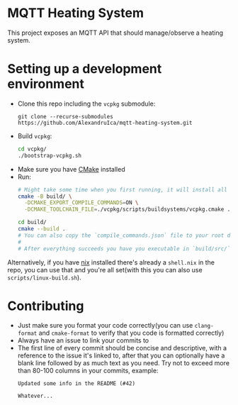 # MQTT Heating System
This project exposes an MQTT API that should manage/observe a heating system.

# Setting up a development environment
- Clone this repo including the `vcpkg` submodule:
  ```
  git clone --recurse-submodules https://github.com/AlexandruIca/mqtt-heating-system.git
  ```
- Build `vcpkg`:
  ```sh
  cd vcpkg/
  ./bootstrap-vcpkg.sh
  ```
- Make sure you have [CMake](https://cmake.org/) installed
- Run:
  ```sh
  # Might take some time when you first running, it will install all the dependencies
  cmake -B build/ \
    -DCMAKE_EXPORT_COMPILE_COMMANDS=ON \
    -DCMAKE_TOOLCHAIN_FILE=./vcpkg/scripts/buildsystems/vcpkg.cmake . \

  cd build/
  cmake --build .
  # You can also copy the `compile_commands.json` file to your root dir(to be used by C++ tools)
  #
  # After everything succeeds you have you executable in `build/src/`
  ```
Alternatively, if you have [nix](https://github.com/NixOS/nix) installed there's already a `shell.nix` in the repo, you can use that and you're all set(with this you can also use `scripts/linux-build.sh`).

# Contributing
- Just make sure you format your code correctly(you can use `clang-format` and `cmake-format` to verify that you code is formatted correctly)
- Always have an issue to link your commits to
- The first line of every commit should be concise and descriptive, with a reference to the issue it's linked to, after that you can optionally have a blank line followed by as much text as you need. Try not to exceed more than 80-100 columns in your commits, example:
  ```
  Updated some info in the README (#42)

  Whatever...
  ```